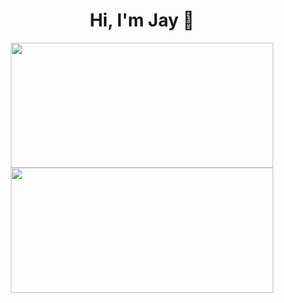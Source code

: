 <h1 align="center">Hi, I'm Jay 👋</h1>


<div align="center">
<a href="https://github.com/jaikumarm/github-readme-stats">
  <img height=200 width=420 align="center" src="https://github-readme-stats.vercel.app/api?username=jaikumarm&theme=dark" />
</a>
<a href="https://github.com/jaikumarm/convoychat">
  <img height=200 width=420 align="center" src="https://github-readme-stats.vercel.app/api/top-langs?username=jaikumarm&layout=compact&langs_count=8&card_width=320&theme=dark" />
</a>
</div>

<!--
**jaikumarm/jaikumarm** is a ✨ _special_ ✨ repository because its `README.md` (this file) appears on your GitHub profile.

Here are some ideas to get you started:

- 🔭 I’m currently working on ...
- 🌱 I’m currently learning ...
- 👯 I’m looking to collaborate on ...
- 🤔 I’m looking for help with ...
- 💬 Ask me about ...
- 📫 How to reach me: ...
- 😄 Pronouns: ...
- ⚡ Fun fact: ...
-->
